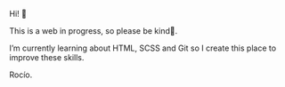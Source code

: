 Hi! 👋

This is a web in progress, so please be kind👯.

I’m currently learning about HTML, SCSS and Git so I create this place to improve these skills.

Rocío.
